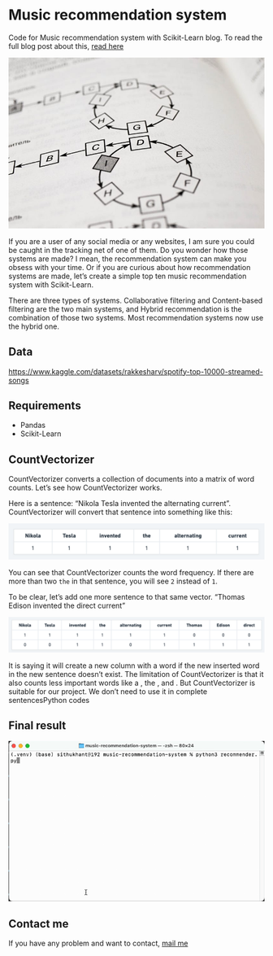 # Music recommendation system

Code for Music recommendation system with Scikit-Learn blog. To read the full blog post about this, [read here](https://sithukhantai.medium.com/music-recommendation-system-with-scikit-learn-30f4d07c60b3)

![](images/recommender-cover.png)

If you are a user of any social media or any websites, I am sure you could be caught in the tracking net of one of them. Do you wonder how those systems are made? I mean, the recommendation system can make you obsess with your time. Or if you are curious about how recommendation systems are made, let’s create a simple top ten music recommendation system with Scikit-Learn.

There are three types of systems. Collaborative filtering and Content-based filtering are the two main systems, and Hybrid recommendation is the combination of those two systems. Most recommendation systems now use the hybrid one.

## Data

https://www.kaggle.com/datasets/rakkesharv/spotify-top-10000-streamed-songs

## Requirements

* Pandas
* Scikit-Learn

## CountVectorizer

CountVectorizer converts a collection of documents into a matrix of word counts. Let’s see how CountVectorizer works.

Here is a sentence: “Nikola Tesla invented the alternating current”. CountVectorizer will convert that sentence into something like this:

![](images/count-vectorizer-1.png)

You can see that CountVectorizer counts the word frequency. If there are more than two `the` in that sentence, you will see `2` instead of `1`.

To be clear, let’s add one more sentence to that same vector. “Thomas Edison invented the direct current”

![](images/count-vectorizer-2.png)

It is saying it will create a new column with a word if the new inserted word in the new sentence doesn’t exist. The limitation of CountVectorizer is that it also counts less important words like a , the , and . But CountVectorizer is suitable for our project. We don’t need to use it in complete sentencesPython codes

## Final result

![](images/recommender-final-result.gif)

## Contact me

If you have any problem and want to contact, [mail me](mailto:sithukhantai@gmail.com)
